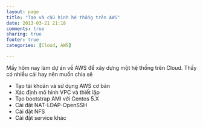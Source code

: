 ```yaml
---
layout: page
title: "Tạo và cấu hình hệ thống trên AWS"
date: 2013-03-21 21:18
comments: true
sharing: true
footer: true
categories: [Cloud, AWS]

---
```


Mấy hôm nay làm dự án về AWS để xây dựng một hệ thống trên Cloud. Thấy có nhiều cái hay nên muốn chia sẽ

- Tạo tài khoản và sử dụng AWS cơ bản
- Xác định mô hình VPC và thiết lập
- Tạo bootstrap AMI với Centos 5.X
- Cài đặt NAT-LDAP-OpenSSH
- Cài đặt NFS
- Cài đặt service khác